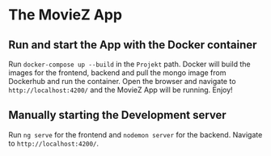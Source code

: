# The MovieZ App



## Run and start the App with the Docker container

Run `docker-compose up --build` in the `Projekt` path. Docker will build the images for the frontend, backend and pull the mongo image from Dockerhub and run the container. Open the browser and navigate to `http://localhost:4200/` and the MovieZ App will be running. Enjoy!

## Manually starting the Development server

Run `ng serve` for the frontend and `nodemon server` for the backend. Navigate to `http://localhost:4200/`. 

